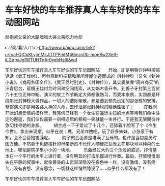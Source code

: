 # 车车好快的车车推荐真人车车好快的车车动图网站
然抱紧父亲的大腿嚎啕大哭父亲吃力地却

👉/观/看/入/口👉http://www.baidu.com/link?url=aFQjCpKLyjmMkJDTPPmIM46mcs0b-moe8w2Xe6-iLGqpxJgfWTUHTnAr0yehHs6i&wd

车车好快的车车推荐真人车车好快的车车动图网站　　开始，即是明朝许仲琳按照评话《武王伐纣》，再参高新科技籍和民间传闻创造而成的《封神榜》（又名《封神小说》、《商周各国全传》、《武王伐纣别史》、《封神传》），其实质依靠“周兴商灭”的汗青后台，蛮横王伐纣为时间和空间线索，从女娲木香开书，到姜子牙封第三百货六十五位正神中断。演义的故工作节断定大师都很熟习，而究本来质，实则都是环绕那张封神榜大做作品，一切人的遭际聚散，都是遭到预先设定的那张榜的安排。整部演义即是用各路人神的人命，去印证那张封神榜的精确性罢了！
	　　在我刚开始幻想爱情的模样里，我笃信已经有一个女生在遥远未知的地点等待我们命中注定的邂逅，我们仅仅需要一刻相遇后的相视一笑就能一生并行。于是我无限期待并急切找寻她的身影。
　　胡兰成一下子爱过了十几个，还舔着小脸写了个《今生今世》，拿出来现摆，似乎在说：瞧，兄弟咋拽吧，玩了好多妹妹。小张泉下有知，会不会替她害臊呢。
　　院子的西面原是堆满了瓦砾的。也许是当初盖房时图方便。不然善于见缝插针的母亲断然不允许人随便把瓦砾丢在那块可以种菜的土地上。哪怕是院子里小小的一块地。
　　乐曲经过大约三个乐段的叙述，抒情基本在一个平行的水平上进行着，没有明显的打击乐器进行伴奏。最后，抒情慢慢消失在平静的叙事中，就像黄昏的山峦渐渐隐没在夜色中一样，没有激情、没有痛苦、没有哀愁、没有思念，一切就这样悄然隐没了……似乎什么都没有了！

车车好快的车车推荐真人车车好快的车车动图网站
